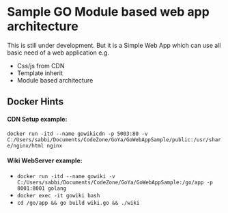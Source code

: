 # Sample GO Module based web app architecture

This is still under development.
But it is a Simple Web App which can use all basic need of a web application e.g. 
- Css/js from CDN 
- Template inherit 
- Module based architecture 

## Docker Hints
#### CDN Setup example:
`docker run -itd --name gowikicdn -p 5003:80 -v C:/Users/sabbi/Documents/CodeZone/GoYa/GoWebAppSample/public:/usr/share/nginx/html nginx`
#### Wiki WebServer example:
 - `docker run -itd --name gowiki -v C:/Users/sabbi/Documents/CodeZone/GoYa/GoWebAppSample:/go/app -p 8001:8001 golang`
 - `docker exec -it gowiki bash`
 - `cd /go/app && go build wiki.go && ./wiki`